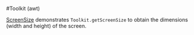 #Toolkit (awt)

[ScreenSize](https://raw.github.com/ReneNyffenegger/development_misc/master/java/awt/Toolkit/ScreenSize.java) demonstrates `Toolkit.getScreenSize` to obtain the dimensions (width and height) of the screen.
